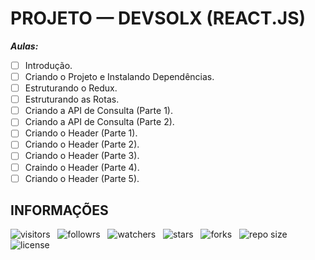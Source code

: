 # PROJETO — DEVSOLX (REACT.JS)

***Aulas:***

- [ ] Introdução.
- [ ] Criando o Projeto e Instalando Dependências.
- [ ] Estruturando o Redux.
- [ ] Estruturando as Rotas.
- [ ] Criando a API de Consulta (Parte 1).
- [ ] Criando a API de Consulta (Parte 2).
- [ ] Criando o Header (Parte 1).
- [ ] Criando o Header (Parte 2).
- [ ] Criando o Header (Parte 3).
- [ ] Craindo o Header (Parte 4).
- [ ] Criando o Header (Parte 5).

## INFORMAÇÕES

![visitors](https://visitor-badge.glitch.me/badge?page_id=Devsgeeknerd.projeto-devsolx-front-end-zp "Total de Visitas")
&nbsp;
![followrs](https://img.shields.io/github/followers/Devsgeeknerd?style=social "Total de Seguidores")
&nbsp;
![watchers](https://img.shields.io/github/watchers/Devsgeeknerd/projeto-devsolx-front-end-zp?style=social "Total de Observadores")
&nbsp;
![stars](https://img.shields.io/github/stars/Devsgeeknerd/projeto-devsolx-front-end-zp?style=social "Total de Estrelas Recebidas")
&nbsp;
![forks](https://img.shields.io/github/forks/Devsgeeknerd/projeto-devsolx-front-end-zp?style=social "Total de Forks")
&nbsp;
![repo size](https://img.shields.io/github/repo-size/Devsgeeknerd/projeto-devsolx-front-end-zp?style=social "Tamanho do Repositório")
&nbsp;
![license](https://img.shields.io/github/license/Devsgeeknerd/projeto-devsolx-front-end-zp?style=social "Licença do Repositório")
